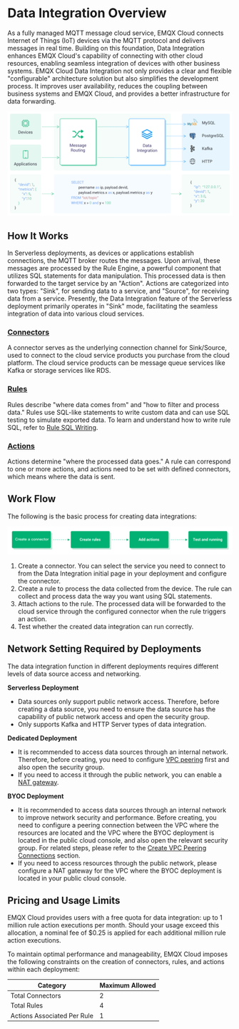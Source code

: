 # Data Integration Overview

As a fully managed MQTT message cloud service, EMQX Cloud connects Internet of Things (IoT) devices via the MQTT protocol and delivers messages in real time. Building on this foundation, Data Integration enhances EMQX Cloud's capability of connecting with other cloud resources, enabling seamless integration of devices with other business systems. EMQX Cloud Data Integration not only provides a clear and flexible "configurable" architecture solution but also simplifies the development process. It improves user availability, reduces the coupling between business systems and EMQX Cloud, and provides a better infrastructure for data forwarding.

![data_integration_intro](./_assets/integration_intro_01.png)

## How It Works

In Serverless deployments, as devices or applications establish connections, the MQTT broker routes the messages. Upon arrival, these messages are processed by the Rule Engine, a powerful component that utilizes SQL statements for data manipulation. This processed data is then forwarded to the target service by an "Action". Actions are categorized into two types: "Sink", for sending data to a service, and "Source", for receiving data from a service. Presently, the Data Integration feature of the Serverless deployment primarily operates in "Sink" mode, facilitating the seamless integration of data into various cloud services.

### [Connectors](./connectors.md)

A connector serves as the underlying connection channel for Sink/Source, used to connect to the cloud service products you purchase from the cloud platform. The cloud service products can be message queue services like Kafka or storage services like RDS. 

### [Rules](./rules.md)

Rules describe "where data comes from" and "how to filter and process data." Rules use SQL-like statements to write custom data and can use SQL testing to simulate exported data. To learn and understand how to write rule SQL, refer to [Rule SQL Writing](https://docs.emqx.com/en/enterprise/v4.2/rule/rule-engine.html#sql-%E8%AF%AD%E5%8F%A5).

### [Actions](./rules.md)

Actions determine "where the processed data goes." A rule can correspond to one or more actions, and actions need to be set with defined connectors, which means where the data is sent.

## Work Flow

The following is the basic process for creating data integrations:

![data_integration_intro](./_assets/integration_intro_02.png)

1. Create a connector. You can select the service you need to connect to from the Data Integration initial page in your deployment and configure the connector.
2. Create a rule to process the data collected from the device. The rule can collect and process data the way you want using SQL statements.
3. Attach actions to the rule. The processed data will be forwarded to the cloud service through the configured connector when the rule triggers an action.
4. Test whether the created data integration can run correctly.

## Network Setting Required by Deployments

The data integration function in different deployments requires different levels of data source access and networking.

**Serverless Deployment**

- Data sources only support public network access. Therefore, before creating a data source, you need to ensure the data source has the capability of public network access and open the security group.
- Only supports Kafka and HTTP Server types of data integration.

**Dedicated Deployment**

- It is recommended to access data sources through an internal network. Therefore, before creating, you need to configure [VPC peering](../deployments/vpc_peering.md) first and also open the security group.
- If you need to access it through the public network, you can enable a [NAT gateway](../vas/nat-gateway.md).

**BYOC Deployment**

- It is recommended to access data sources through an internal network to improve network security and performance. Before creating, you need to configure a peering connection between the VPC where the resources are located and the VPC where the BYOC deployment is located in the public cloud console, and also open the relevant security group. For related steps, please refer to the [Create VPC Peering Connections](../deployments/byoc_vpc_peering.md) section.
- If you need to access resources through the public network, please configure a NAT gateway for the VPC where the BYOC deployment is located in your public cloud console.

## Pricing and Usage Limits

EMQX Cloud provides users with a free quota for data integration: up to 1 million rule action executions per month. Should your usage exceed this allocation, a nominal fee of $0.25 is applied for each additional million rule action executions. 

To maintain optimal performance and manageability, EMQX Cloud imposes the following constraints on the creation of connectors, rules, and actions within each deployment:

| Category                    | Maximum Allowed |
| --------------------------- | --------------- |
| Total Connectors            | 2               |
| Total Rules                 | 4               |
| Actions Associated Per Rule | 1               |
